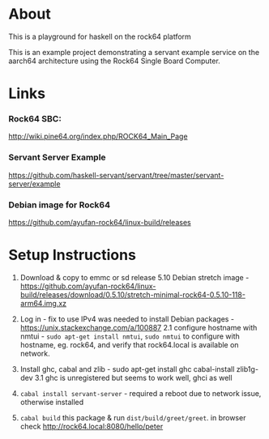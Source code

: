 # About 
This is a playground for haskell on the rock64 platform

This is an example project demonstrating a servant example service on the aarch64 
architecture using the Rock64 Single Board Computer.

# Links
### Rock64 SBC:
http://wiki.pine64.org/index.php/ROCK64_Main_Page

### Servant Server Example
https://github.com/haskell-servant/servant/tree/master/servant-server/example

### Debian image for Rock64
https://github.com/ayufan-rock64/linux-build/releases

# Setup Instructions
1. Download & copy to emmc or sd release 5.10 Debian stretch image - https://github.com/ayufan-rock64/linux-build/releases/download/0.5.10/stretch-minimal-rock64-0.5.10-118-arm64.img.xz

2. Log in - fix to use IPv4 was needed to install Debian packages - https://unix.stackexchange.com/a/100887
  2.1 configure hostname with nmtui - `sudo apt-get install nmtui`, `sudo nmtui` to configure with hostname, eg. rock64, and verify that rock64.local is available on network.

3. Install ghc, cabal and zlib - sudo apt-get install ghc cabal-install zlib1g-dev 
  3.1 ghc is unregistered but seems to work well, ghci as well

4. `cabal install servant-server` - required a reboot due to network issue, otherwise installed 

5. `cabal build` this package & run `dist/build/greet/greet`.  in browser check http://rock64.local:8080/hello/peter



